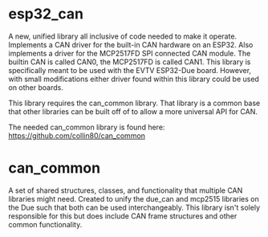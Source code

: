 esp32_can
==========

A new, unified library all inclusive of code needed to make it operate. Implements
a CAN driver for the built-in CAN hardware on an ESP32. Also implements a driver
for the MCP2517FD SPI connected CAN module. The builtin CAN is called CAN0,
the MCP2517FD is called CAN1. This library is specifically meant to be used with 
the EVTV ESP32-Due board. However, with small modifications either driver found
within this library could be used on other boards.

This library requires the can_common library. That library is a common base that 
other libraries can be built off of to allow a more universal API for CAN.

The needed can_common library is found here: https://github.com/collin80/can_common


can_common
=======

A set of shared structures, classes, and functionality that multiple CAN libraries
might need. Created to unify the due_can and mcp2515 libraries on the Due such that
both can be used interchangeably. This library isn't solely responsible for this
but does include CAN frame structures and other common functionality.
